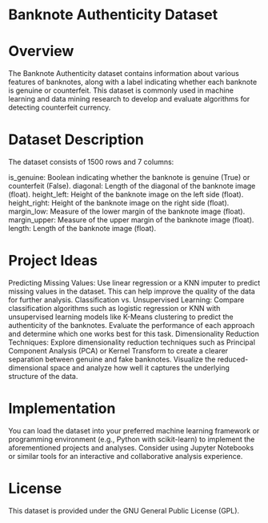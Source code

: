 # Banknote Authenticity Dataset
# Overview
The Banknote Authenticity dataset contains information about various features of banknotes, along with a label indicating whether each banknote is genuine or counterfeit. 
This dataset is commonly used in machine learning and data mining research to develop and evaluate algorithms for detecting counterfeit currency.

# Dataset Description
The dataset consists of 1500 rows and 7 columns:

is_genuine: Boolean indicating whether the banknote is genuine (True) or counterfeit (False).
diagonal: Length of the diagonal of the banknote image (float).
height_left: Height of the banknote image on the left side (float).
height_right: Height of the banknote image on the right side (float).
margin_low: Measure of the lower margin of the banknote image (float).
margin_upper: Measure of the upper margin of the banknote image (float).
length: Length of the banknote image (float).

# Project Ideas
Predicting Missing Values:
Use linear regression or a KNN imputer to predict missing values in the dataset. This can help improve the quality of the data for further analysis.
Classification vs. Unsupervised Learning:
Compare classification algorithms such as logistic regression or KNN with unsupervised learning models like K-Means clustering to predict the authenticity of the banknotes. 
Evaluate the performance of each approach and determine which one works best for this task.
Dimensionality Reduction Techniques:
Explore dimensionality reduction techniques such as Principal Component Analysis (PCA) or Kernel Transform to create a clearer separation between genuine and fake banknotes. 
Visualize the reduced-dimensional space and analyze how well it captures the underlying structure of the data.
# Implementation
You can load the dataset into your preferred machine learning framework or programming environment (e.g., Python with scikit-learn) to implement the aforementioned projects and analyses. 
Consider using Jupyter Notebooks or similar tools for an interactive and collaborative analysis experience.

# License
This dataset is provided under the GNU General Public License (GPL).
